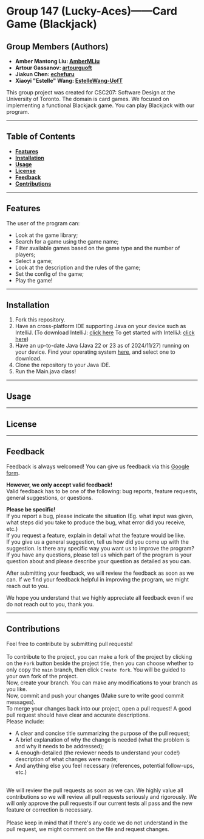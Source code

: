 # Group 147 (Lucky-Aces)——Card Game (Blackjack)

## Group Members (Authors)

- **Amber Mantong Liu: [AmberMLiu](https://github.com/AmberMLiu)**
- **Artour Gassanov: [artourguoft](https://github.com/artourguoft)**
- **Jiakun Chen: [echefuru](https://github.com/echefuru)**
- **Xiaoyi "Estelle" Wang: [EstelleWang-UofT](https://github.com/EstelleWang-UofT)**

This group project was created for CSC207: Software Design at the University of Toronto. The domain is card games. We focused on implementing a functional Blackjack game. You can play Blackjack with our program.
* * *
## Table of Contents
- __[Features](#Features)__
- __[Installation](#Installation)__
- __[Usage](#Usage)__
- __[License](#License)__
- __[Feedback](#Feedback)__
- __[Contributions](#Contributions)__
* * *
## Features
The user of the program can:
- Look at the game library;
- Search for a game using the game name;
- Filter available games based on the game type and the number of players;
- Select a game;
- Look at the description and the rules of the game;
- Set the config of the game;
- Play the game!
* * *
## Installation
1. Fork this repository.
2. Have an cross-platform IDE supporting Java on your device such as IntelliJ. (To download IntelliJ: [click here](https://lp.jetbrains.com/intellij-idea-promo/?source=google&medium=cpc&campaign=AMER_en_CA_IDEA_Branded&term=intellij&content=693349187730&gad_source=1&gclid=Cj0KCQiAo5u6BhDJARIsAAVoDWsAhoQVNoxj6LAKjHbgIZxUr9uMpekHwcGG5XBbK1UbpsFxBS_7UGkaAjsLEALw_wcB) To get started with IntelliJ: [click here](https://www.jetbrains.com/help/idea/getting-started.html))
3. Have an up-to-date Java (Java 22 or 23 as of 2024/11/27) running on your device. Find your operating system [here](https://www.java.com/en/download/manual.jsp), and select one to download.
4. Clone the repository to your Java IDE.
5. Run the Main.java class!
* * *
## Usage
* * *
## License
* * *
## Feedback
Feedback is always welcomed! You can give us feedback via this [Google form](https://forms.gle/j6YgxbqzXkKH9xN17).<be>

__However, we only accept valid feedback!__<br>
Valid feedback has to be one of the following: bug reports, feature requests, general suggestions, or questions.<be>

__Please be specific!__<br>
If you report a bug, please indicate the situation (Eg. what input was given, what steps did you take to produce the bug, what error did you receive, etc.)<br>
If you request a feature, explain in detail what the feature would be like.<br>
If you give us a general suggestion, tell us how did you come up with the suggestion. Is there any specific way you want us to improve the program?<br>
If you have any questions, please tell us which part of the program is your question about and please describe your question as detailed as you can.<br>

After submitting your feedback, we will review the feedback as soon as we can. If we find your feedback helpful in improving the program, we might reach out to you.<be>

We hope you understand that we highly appreciate all feedback even if we do not reach out to you, thank you.
* * *
## Contributions
Feel free to contribute by submitting pull requests!<br><br>
To contribute to the project, you can make a fork of the project by clicking on the `Fork` button beside the project title, then you can choose whether to only copy the `main` branch, then click `Create fork`. You will be guided to your own fork of the project.<br>
Now, create your branch. You can make any modifications to your branch as you like.<br>
Now, commit and push your changes (Make sure to write good commit messages).<br>
To merge your changes back into our project, open a pull request! A good pull request should have clear and accurate descriptions.<br>
Please include:<br>
- A clear and concise title summarizing the purpose of the pull request;
- A brief explanation of why the change is needed (what the problem is and why it needs to be addressed);
- A enough-detailed (the reviewer needs to understand your code!) description of what changes were made;
- And anything else you feel necessary (references, potential follow-ups, etc.)
<br>
We will review the pull requests as soon as we can. We highly value all contributions so we will review all pull requests seriously and rigorously. We will only approve the pull requests if our current tests all pass and the new feature or correction is necessary.<br><br>
Please keep in mind that if there's any code we do not understand in the pull request, we might comment on the file and request changes.

